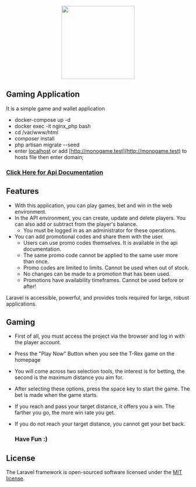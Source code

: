 <p align="center"><a href="https://laravel.com" target="_blank"><img src="https://www.monotech.group/_nuxt/img/logo2.26f5433.png" width="200"></a></p>

## Gaming Application

It is a simple game and wallet application

- docker-compose up -d
- docker exec -it nginx_php bash
- cd /var/www/html
- composer install
- php artisan migrate --seed
- enter [localhost](http://127.0.0.1) or add [http://monogame.test](http://monogame.test) to hosts file then enter domain;

### [Click Here for Api Documentation](https://documenter.getpostman.com/view/7847803/UzBqoQHd)

## Features

- With this application, you can play games, bet and win in the web environment.
- In the API environment, you can create, update and delete players. You can also add or subtract from the player's balance.
  - You must be logged in as an administrator for these operations.
- You can add promotional codes and share them with the user.
  - Users can use promo codes themselves. It is available in the api documentation.
  - The same promo code cannot be applied to the same user more than once.
  - Promo codes are limited to limits. Cannot be used when out of stock.
  - No changes can be made to a promotion that has been used.
  - Promotions have availability timeframes. Cannot be used before or after!

Laravel is accessible, powerful, and provides tools required for large, robust applications.

## Gaming

- First of all, you must access the project via the browser and log in with the player account.
- Press the "Play Now" Button when you see the T-Rex game on the homepage
- You will come across two selection tools, the interest is for betting, the second is the maximum distance you aim for.
- After selecting these options, press the space key to start the game. The bet is made when the game starts.
- If you reach and pass your target distance, it offers you a win. The farther you go, the more win rate you get.
- If you do not reach your target distance, you cannot get your bet back.

  ### Have Fun :)

## License

The Laravel framework is open-sourced software licensed under the [MIT license](https://opensource.org/licenses/MIT).
